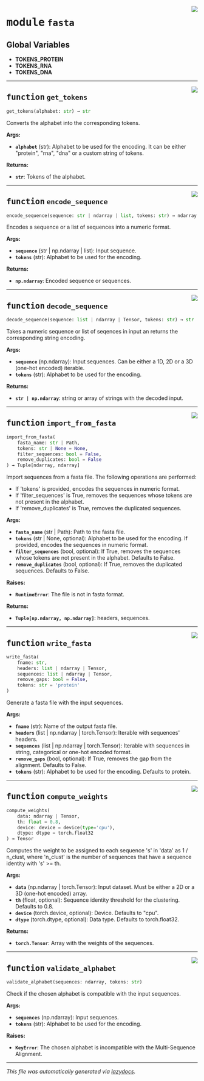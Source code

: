 <!-- markdownlint-disable -->

<a href="https://github.com/spqb/adabmDCApy/blob/main/adabmDCA/fasta.py#L0"><img align="right" style="float:right;" src="https://img.shields.io/badge/-source-cccccc?style=flat-square"></a>

# <kbd>module</kbd> `fasta`




**Global Variables**
---------------
- **TOKENS_PROTEIN**
- **TOKENS_RNA**
- **TOKENS_DNA**

---

<a href="https://github.com/spqb/adabmDCApy/blob/main/adabmDCA/fasta.py#L14"><img align="right" style="float:right;" src="https://img.shields.io/badge/-source-cccccc?style=flat-square"></a>

## <kbd>function</kbd> `get_tokens`

```python
get_tokens(alphabet: str) → str
```

Converts the alphabet into the corresponding tokens. 



**Args:**
 
 - <b>`alphabet`</b> (str):  Alphabet to be used for the encoding. It can be either "protein", "rna", "dna" or a custom string of tokens. 



**Returns:**
 
 - <b>`str`</b>:  Tokens of the alphabet. 


---

<a href="https://github.com/spqb/adabmDCApy/blob/main/adabmDCA/fasta.py#L34"><img align="right" style="float:right;" src="https://img.shields.io/badge/-source-cccccc?style=flat-square"></a>

## <kbd>function</kbd> `encode_sequence`

```python
encode_sequence(sequence: str | ndarray | list, tokens: str) → ndarray
```

Encodes a sequence or a list of sequences into a numeric format. 



**Args:**
 
 - <b>`sequence`</b> (str | np.ndarray | list):  Input sequence. 
 - <b>`tokens`</b> (str):  Alphabet to be used for the encoding. 



**Returns:**
 
 - <b>`np.ndarray`</b>:  Encoded sequence or sequences. 


---

<a href="https://github.com/spqb/adabmDCApy/blob/main/adabmDCA/fasta.py#L60"><img align="right" style="float:right;" src="https://img.shields.io/badge/-source-cccccc?style=flat-square"></a>

## <kbd>function</kbd> `decode_sequence`

```python
decode_sequence(sequence: list | ndarray | Tensor, tokens: str) → str | ndarray
```

Takes a numeric sequence or list of seqences in input an returns the corresponding string encoding. 



**Args:**
 
 - <b>`sequence`</b> (np.ndarray):  Input sequences. Can be either a 1D, 2D or a 3D (one-hot encoded) iterable. 
 - <b>`tokens`</b> (str):  Alphabet to be used for the encoding. 



**Returns:**
 
 - <b>`str | np.ndarray`</b>:  string or array of strings with the decoded input. 


---

<a href="https://github.com/spqb/adabmDCApy/blob/main/adabmDCA/fasta.py#L94"><img align="right" style="float:right;" src="https://img.shields.io/badge/-source-cccccc?style=flat-square"></a>

## <kbd>function</kbd> `import_from_fasta`

```python
import_from_fasta(
    fasta_name: str | Path,
    tokens: str | None = None,
    filter_sequences: bool = False,
    remove_duplicates: bool = False
) → Tuple[ndarray, ndarray]
```

Import sequences from a fasta file. The following operations are performed: 
- If 'tokens' is provided, encodes the sequences in numeric format. 
- If 'filter_sequences' is True, removes the sequences whose tokens are not present in the alphabet. 
- If 'remove_duplicates' is True, removes the duplicated sequences. 



**Args:**
 
 - <b>`fasta_name`</b> (str | Path):  Path to the fasta file. 
 - <b>`tokens`</b> (str | None, optional):  Alphabet to be used for the encoding. If provided, encodes the sequences in numeric format. 
 - <b>`filter_sequences`</b> (bool, optional):  If True, removes the sequences whose tokens are not present in the alphabet. Defaults to False. 
 - <b>`remove_duplicates`</b> (bool, optional):  If True, removes the duplicated sequences. Defaults to False. 



**Raises:**
 
 - <b>`RuntimeError`</b>:  The file is not in fasta format. 



**Returns:**
 
 - <b>`Tuple[np.ndarray, np.ndarray]`</b>:  headers, sequences. 


---

<a href="https://github.com/spqb/adabmDCApy/blob/main/adabmDCA/fasta.py#L161"><img align="right" style="float:right;" src="https://img.shields.io/badge/-source-cccccc?style=flat-square"></a>

## <kbd>function</kbd> `write_fasta`

```python
write_fasta(
    fname: str,
    headers: list | ndarray | Tensor,
    sequences: list | ndarray | Tensor,
    remove_gaps: bool = False,
    tokens: str = 'protein'
)
```

Generate a fasta file with the input sequences. 



**Args:**
 
 - <b>`fname`</b> (str):  Name of the output fasta file. 
 - <b>`headers`</b> (list | np.ndarray | torch.Tensor):  Iterable with sequences' headers. 
 - <b>`sequences`</b> (list | np.ndarray | torch.Tensor):  Iterable with sequences in string, categorical or one-hot encoded format. 
 - <b>`remove_gaps`</b> (bool, optional):  If True, removes the gap from the alignment. Defaults to False. 
 - <b>`tokens`</b> (str):  Alphabet to be used for the encoding. Defaults to protein. 


---

<a href="https://github.com/spqb/adabmDCApy/blob/main/adabmDCA/fasta.py#L219"><img align="right" style="float:right;" src="https://img.shields.io/badge/-source-cccccc?style=flat-square"></a>

## <kbd>function</kbd> `compute_weights`

```python
compute_weights(
    data: ndarray | Tensor,
    th: float = 0.8,
    device: device = device(type='cpu'),
    dtype: dtype = torch.float32
) → Tensor
```

Computes the weight to be assigned to each sequence 's' in 'data' as 1 / n_clust, where 'n_clust' is the number of sequences that have a sequence identity with 's' >= th. 



**Args:**
 
 - <b>`data`</b> (np.ndarray | torch.Tensor):  Input dataset. Must be either a 2D or a 3D (one-hot encoded) array. 
 - <b>`th`</b> (float, optional):  Sequence identity threshold for the clustering. Defaults to 0.8. 
 - <b>`device`</b> (torch.device, optional):  Device. Defaults to "cpu". 
 - <b>`dtype`</b> (torch.dtype, optional):  Data type. Defaults to torch.float32. 



**Returns:**
 
 - <b>`torch.Tensor`</b>:  Array with the weights of the sequences. 


---

<a href="https://github.com/spqb/adabmDCApy/blob/main/adabmDCA/fasta.py#L250"><img align="right" style="float:right;" src="https://img.shields.io/badge/-source-cccccc?style=flat-square"></a>

## <kbd>function</kbd> `validate_alphabet`

```python
validate_alphabet(sequences: ndarray, tokens: str)
```

Check if the chosen alphabet is compatible with the input sequences. 



**Args:**
 
 - <b>`sequences`</b> (np.ndarray):  Input sequences. 
 - <b>`tokens`</b> (str):  Alphabet to be used for the encoding. 



**Raises:**
 
 - <b>`KeyError`</b>:  The chosen alphabet is incompatible with the Multi-Sequence Alignment. 




---

_This file was automatically generated via [lazydocs](https://github.com/ml-tooling/lazydocs)._
